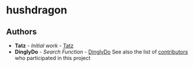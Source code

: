 # hushdragon

## Authors

* **Tatz** - *Initial work* - [Tatz](https://github.com/Tatz1337)
* **DinglyDo** - *Search Function* - [DinglyDo](https://github.com/DinglyDo)
See also the list of [contributors](https://github.com/your/project/contributors) who participated in this project
